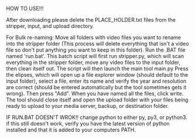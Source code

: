 HOW TO USE!!!

After downloading please delete the PLACE_HOLDER.txt files from the stripper, input, and upload directory.

For Bulk re-naming:
Move all folders with video files you want to rename into the stripper folder (This process will delete everything that isn't a video file so don't put anything you want to keep in this folder).
Run the .BAT file named 'run.bat'. This batch script will first run stripper.py, which will scan everything in the stripper folder, move any video files to the input folder, then clean itself out.
The script will then launch the main tool main.py
Press the elipses, which will open up a file explorer window (should default to the input folder), select a file, enter its name and verify the year and resolution are correct (should be entered automatically but the
tool sometimes gets it wrong). Then press "Add". When you have named all the files, click write. The tool should close itself and open the upload folder with your files being ready to upload to your media server, backup, or destination folder.

IF RUN.BAT DOESN'T WROK!!
change python to either py, py3, or python3. if this still doesn't work, verify you have the latest version of python installed and that it is added to your computers PATH.
